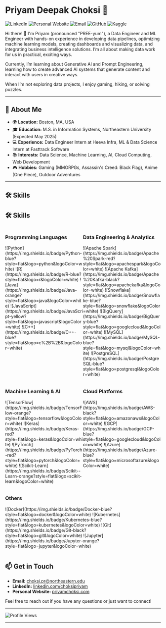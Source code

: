 # Priyam Deepak Choksi 🌟

[![LinkedIn](https://img.shields.io/badge/LinkedIn-blue?style=flat&logo=linkedin&logoColor=white)](https://linkedin.com/choksipriyam)
[![Personal Website](https://img.shields.io/badge/Website-pink?style=flat&logo=google-chrome&logoColor=white)](https://priyamchoksi.com)
[![Email](https://img.shields.io/badge/Email-red?style=flat&logo=gmail&logoColor=white)](mailto:choksi.pr@northeastern.edu)
[![GitHub](https://img.shields.io/badge/GitHub-black?style=flat&logo=github&logoColor=white)](https://github.com/priyam-choksi)
[![Kaggle](https://img.shields.io/badge/Kaggle-blue?style=flat&logo=kaggle&logoColor=white)](https://www.kaggle.com/priyamchoksi)

Hi there! 👋 I'm Priyam (pronounced "PREE-yum"), a Data Engineer and ML Engineer with hands-on experience in developing data pipelines, optimizing machine learning models, creating dashboards and visualizing data, and integrating business intelligence solutions. I’m all about making data work for us in practical, exciting ways.   

Currently, I’m learning about Generative AI and Prompt Engineering, learning how to create advanced AI systems that generate content and interact with users in creative ways.

When I’m not exploring data projects, I enjoy gaming, hiking, or solving puzzles.

---

## 🚀 About Me

- 🌍 **Location:** Boston, MA, USA
- 🎓 **Education:** M.S. in Information Systems, Northeastern University (Expected May 2025)
- 💻 **Experience:** Data Engineer Intern at Heeva Infra, ML & Data Science Intern at Fasttrack Software
- 📚 **Interests:** Data Science, Machine Learning, AI, Cloud Computing, Web Development
- 🎮 **Hobbies:** Gaming (MMORPGs, Assassin's Creed: Black Flag), Anime (One Piece), Outdoor Adventures

---

## 🛠️ Skills


## 🛠️ Skills

<div style="display: flex; flex-wrap: wrap;">

<div style="flex: 1; min-width: 200px;">
  <h3>Programming Languages</h3>
  <p>
    ![Python](https://img.shields.io/badge/Python-blue?style=flat&logo=python&logoColor=white)
    ![R](https://img.shields.io/badge/R-blue?style=flat&logo=r&logoColor=white)
    ![Java](https://img.shields.io/badge/Java-orange?style=flat&logo=java&logoColor=white)
    ![JavaScript](https://img.shields.io/badge/JavaScript-yellow?style=flat&logo=javascript&logoColor=white)
    ![C++](https://img.shields.io/badge/C++-blue?style=flat&logo=c%2B%2B&logoColor=white)
  </p>
</div>

<div style="flex: 1; min-width: 200px;">
  <h3>Data Engineering & Analytics</h3>
  <p>
    ![Apache Spark](https://img.shields.io/badge/Apache%20Spark-red?style=flat&logo=apachespark&logoColor=white)
    ![Apache Kafka](https://img.shields.io/badge/Apache%20Kafka-black?style=flat&logo=apachekafka&logoColor=white)
    ![Snowflake](https://img.shields.io/badge/Snowflake-blue?style=flat&logo=snowflake&logoColor=white)
    ![BigQuery](https://img.shields.io/badge/BigQuery-blue?style=flat&logo=googlecloud&logoColor=white)
    ![MySQL](https://img.shields.io/badge/MySQL-blue?style=flat&logo=mysql&logoColor=white)
    ![PostgreSQL](https://img.shields.io/badge/PostgreSQL-blue?style=flat&logo=postgresql&logoColor=white)
  </p>
</div>

<div style="flex: 1; min-width: 200px;">
  <h3>Machine Learning & AI</h3>
  <p>
    ![TensorFlow](https://img.shields.io/badge/TensorFlow-orange?style=flat&logo=tensorflow&logoColor=white)
    ![Keras](https://img.shields.io/badge/Keras-red?style=flat&logo=keras&logoColor=white)
    ![PyTorch](https://img.shields.io/badge/PyTorch-red?style=flat&logo=pytorch&logoColor=white)
    ![Scikit-Learn](https://img.shields.io/badge/Scikit--Learn-orange?style=flat&logo=scikit-learn&logoColor=white)
  </p>
</div>

<div style="flex: 1; min-width: 200px;">
  <h3>Cloud Platforms</h3>
  <p>
    ![AWS](https://img.shields.io/badge/AWS-black?style=flat&logo=amazonaws&logoColor=white)
    ![GCP](https://img.shields.io/badge/GCP-blue?style=flat&logo=googlecloud&logoColor=white)
    ![Azure](https://img.shields.io/badge/Azure-blue?style=flat&logo=microsoftazure&logoColor=white)
  </p>
</div>

<div style="flex: 1; min-width: 200px;">
  <h3>Others</h3>
  <p>
    ![Docker](https://img.shields.io/badge/Docker-blue?style=flat&logo=docker&logoColor=white)
    ![Kubernetes](https://img.shields.io/badge/Kubernetes-blue?style=flat&logo=kubernetes&logoColor=white)
    ![Git](https://img.shields.io/badge/Git-black?style=flat&logo=git&logoColor=white)
    ![Jupyter](https://img.shields.io/badge/Jupyter-orange?style=flat&logo=jupyter&logoColor=white)
  </p>
</div>

</div>

## 📫 Get in Touch

- **Email:** [choksi.pr@northeastern.edu](mailto:choksi.pr@northeastern.edu)
- **LinkedIn:** [linkedin.com/choksipriyam](https://linkedin.com/choksipriyam)
- **Personal Website:** [priyamchoksi.com](https://priyamchoksi.com)

Feel free to reach out if you have any questions or just want to connect!

---

![Profile Views](https://komarev.com/ghpvc/?username=priyamchoksi&color=blue)

---
